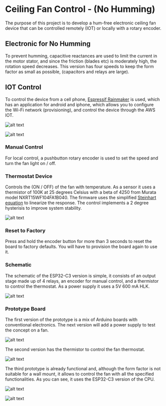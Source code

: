 # Ceiling Fan Control - (No Humming)

The purpose of this project is to develop a hum-free electronic ceiling fan device that can be controlled remotely (IOT) or locally with a rotary encoder.

## Electronic for No Humming

To prevent humming, capacitive reactances are used to limit the current in the motor stator, and since the friction (blades etc) is moderately high, the rotation speed decreases. This version has four speeds to keep the form factor as small as possible, (capacitors and relays are large).

## IOT Control

To control the device from a cell phone, [Espressif Rainmaker](https://rainmaker.espressif.com/docs/get-started.html) is used, which has an application for android and iphone, which allows you to configure the Wi-Fi network (provisioning), and control the device through the AWS IOT.

![alt text](images/app_devices.png)

![alt text](images/app_fan.png)

### Manual Control

For local control, a pushbutton rotary encoder is used to set the speed and turn the fan light on / off.

### Thermostat Device

Controls the (ON / OFF) of the fan with temperature. As a sensor it uses a thermistor of 100K at 25 degrees Celsius with a beta of 4250 from Murata model NXRT15WF104FA1B040. The firmware uses the simplified [Steinhart equation](https://en.wikipedia.org/wiki/Steinhart%E2%80%93Hart_equation) to linearize the response. The control implements a 2 degree hysterisis to improve system stability.

![alt text](images/app_thermostat.png)

### Reset to Factory

Press and hold the encoder button for more than 3 seconds to reset the board to factory defaults. You will have to provision the board again to use it.

### Schematic
The schematic of the ESP32-C3 version is simple, it consists of an output stage made up of 4 relays, an encoder for manual control, and a thermistor to control the thermostat. As a power supply it uses a 5V 600 mA HLK.

![alt text](images/Schematic_Fan_Controller_esp32-c3.png)

### Prototype Board
The first version of the prototype is a mix of Arduino boards with conventional electronics. The next version will add a power supply to test the concept on a fan.

![alt text](images/first_version.png)

The second version has the thermistor to control the fan thermostat.

![alt text](images/second_version.png)

The third prototype is already functional and, although the form factor is not suitable for a wall mount, it allows to control the fan with all the specified functionalities. As you can see, it uses the ESP32-C3 version of the CPU.

![alt text](images/protoype_esp32-c3_1.png)

![alt text](images/protoype_esp32-c3_3.png)



